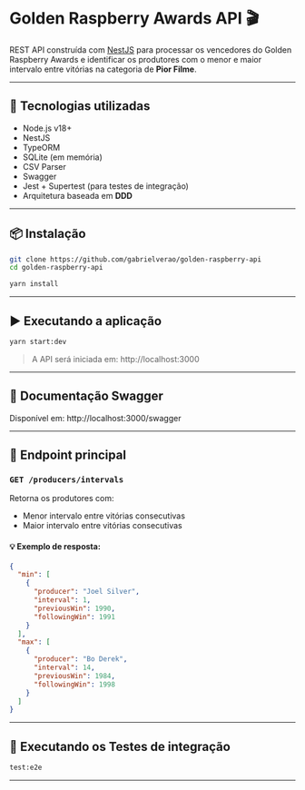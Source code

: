 # Golden Raspberry Awards API 🎬

REST API construída com [NestJS](https://nestjs.com/) para processar os vencedores do Golden Raspberry Awards e identificar os produtores com o menor e maior intervalo entre vitórias na categoria de **Pior Filme**.

---

## 🚀 Tecnologias utilizadas

- Node.js v18+
- NestJS
- TypeORM
- SQLite (em memória)
- CSV Parser
- Swagger
- Jest + Supertest (para testes de integração)
- Arquitetura baseada em **DDD**
---

## 📦 Instalação

```bash
git clone https://github.com/gabrielverao/golden-raspberry-api
cd golden-raspberry-api

yarn install
```

---

## ▶️ Executando a aplicação

```bash
yarn start:dev
```

> A API será iniciada em: http://localhost:3000

---

## 📄 Documentação Swagger

Disponível em:
http://localhost:3000/swagger

---

## 📂 Endpoint principal

### `GET /producers/intervals`

Retorna os produtores com:

- Menor intervalo entre vitórias consecutivas
- Maior intervalo entre vitórias consecutivas

#### 💡 Exemplo de resposta:
```json
{
  "min": [
    {
      "producer": "Joel Silver",
      "interval": 1,
      "previousWin": 1990,
      "followingWin": 1991
    }
  ],
  "max": [
    {
      "producer": "Bo Derek",
      "interval": 14,
      "previousWin": 1984,
      "followingWin": 1998
    }
  ]
}
```

---

## 🧪 Executando os Testes de integração

```bash
test:e2e
```

---


